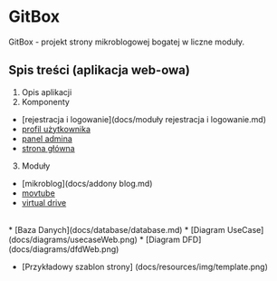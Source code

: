 GitBox
======

GitBox - projekt strony mikroblogowej bogatej w liczne moduły.

## Spis treści (aplikacja web-owa)
1. Opis aplikacji
2. Komponenty
 * [rejestracja i logowanie](docs/moduły rejestracja i logowanie.md)
 * [profil użytkownika](docs/user-profile.md)
 * [panel admina](docs/admin-panel.md)
 * [strona główna](docs/stronaglowna.md)
3. Moduły
 * [mikroblog](docs/addony blog.md)
 * [movtube](docs/movtube.md)
 * [virtual drive](docs/virtual_drive.md)
<br/>
* [Baza Danych](docs/database/database.md)
* [Diagram UseCase] (docs/diagrams/usecaseWeb.png)
* [Diagram DFD] (docs/diagrams/dfdWeb.png)

* [Przykładowy szablon strony] (docs/resources/img/template.png)
